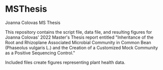 # MSThesis
Joanna Colovas MS Thesis

This repository contains the script file, data file, and resulting figures for Joanna Colovas' 2022 Master's Thesis report entitled "Inheritance of the Root and Rhizoplane Associated Microbial Community in Common Bean (Phaseolus vulgaris L.) and the Creation of a Customized Mock Community as a Positive Sequencing Control."

Included files create figures representing plant health data. 

